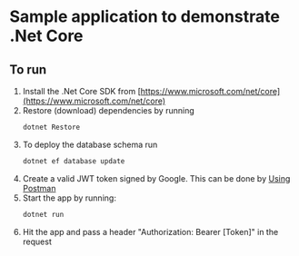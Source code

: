 # Sample application to demonstrate .Net Core

## To run
1. Install the .Net Core SDK from [https://www.microsoft.com/net/core](https://www.microsoft.com/net/core)
2. Restore (download) dependencies by running
    ```Bash
    dotnet Restore
    ```
2. To deploy the database schema run
    ```Bash
    dotnet ef database update
    ```
3. Create a valid JWT token signed by Google. This can be done by [Using Postman](https://www.getpostman.com/docs/helpers) 
3. Start the app by running:
    ```Bash
    dotnet run
    ```
4. Hit the app and pass a header "Authorization: Bearer [Token]" in the request